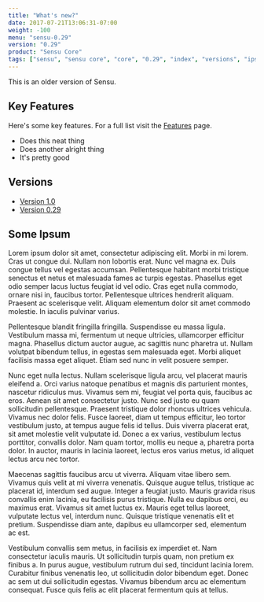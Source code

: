 ```yaml
---
title: "What's new?"
date: 2017-07-21T13:06:31-07:00
weight: -100
menu: "sensu-0.29"
version: "0.29"
product: "Sensu Core"
tags: ["sensu", "sensu core", "core", "0.29", "index", "versions", "ipsum", "bunny"]
---
```

This is an older version of Sensu.

## Key Features
Here's some key features. For a full list visit the [Features](/sensu/0.29/features/) page.

- Does this neat thing
- Does another alright thing
- It's pretty good

## Versions

- [Version 1.0](/sensu/1.0/)
- [Version 0.29](/sensu/0.29/)

## Some Ipsum
Lorem ipsum dolor sit amet, consectetur adipiscing elit. Morbi in mi lorem. Cras ut congue dui. Nullam non lobortis erat. Nunc vel magna ex. Duis congue tellus vel egestas accumsan. Pellentesque habitant morbi tristique senectus et netus et malesuada fames ac turpis egestas. Phasellus eget odio semper lacus luctus feugiat id vel odio. Cras eget nulla commodo, ornare nisi in, faucibus tortor. Pellentesque ultrices hendrerit aliquam. Praesent ac scelerisque velit. Aliquam elementum dolor sit amet commodo molestie. In iaculis pulvinar varius.

Pellentesque blandit fringilla fringilla. Suspendisse eu massa ligula. Vestibulum massa mi, fermentum ut neque ultricies, ullamcorper efficitur magna. Phasellus dictum auctor augue, ac sagittis nunc pharetra ut. Nullam volutpat bibendum tellus, in egestas sem malesuada eget. Morbi aliquet facilisis massa eget aliquet. Etiam sed nunc in velit posuere semper.

Nunc eget nulla lectus. Nullam scelerisque ligula arcu, vel placerat mauris eleifend a. Orci varius natoque penatibus et magnis dis parturient montes, nascetur ridiculus mus. Vivamus sem mi, feugiat vel porta quis, faucibus ac eros. Aenean sit amet consectetur justo. Nunc sed justo eu quam sollicitudin pellentesque. Praesent tristique dolor rhoncus ultrices vehicula. Vivamus nec dolor felis. Fusce laoreet, diam ut tempus efficitur, leo tortor vestibulum justo, at tempus augue felis id tellus. Duis viverra placerat erat, sit amet molestie velit vulputate id. Donec a ex varius, vestibulum lectus porttitor, convallis dolor. Nam quam tortor, mollis eu neque a, pharetra porta dolor. In auctor, mauris in lacinia laoreet, lectus eros varius metus, id aliquet lectus arcu nec tortor.

Maecenas sagittis faucibus arcu ut viverra. Aliquam vitae libero sem. Vivamus quis velit at mi viverra venenatis. Quisque augue tellus, tristique ac placerat id, interdum sed augue. Integer a feugiat justo. Mauris gravida risus convallis enim lacinia, eu facilisis purus tristique. Nulla eu dapibus orci, eu maximus erat. Vivamus sit amet luctus ex. Mauris eget tellus laoreet, vulputate lectus vel, interdum nunc. Quisque tristique venenatis elit et pretium. Suspendisse diam ante, dapibus eu ullamcorper sed, elementum ac est.

Vestibulum convallis sem metus, in facilisis ex imperdiet et. Nam consectetur iaculis mauris. Ut sollicitudin turpis quam, non pretium ex finibus a. In purus augue, vestibulum rutrum dui sed, tincidunt lacinia lorem. Curabitur finibus venenatis leo, ut sollicitudin dolor bibendum eget. Donec ac sem ut dui sollicitudin egestas. Vivamus bibendum arcu ac elementum consequat. Fusce quis felis ac elit placerat fermentum quis at tellus.
